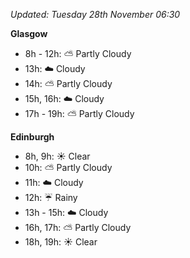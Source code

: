 *Updated: Tuesday 28th November 06:30*

**Glasgow**

* 8h - 12h: :partly_sunny: Partly Cloudy
* 13h: :cloud: Cloudy
* 14h: :partly_sunny: Partly Cloudy
* 15h, 16h: :cloud: Cloudy
* 17h - 19h: :partly_sunny: Partly Cloudy

**Edinburgh**

* 8h, 9h: :sunny: Clear
* 10h: :partly_sunny: Partly Cloudy
* 11h: :cloud: Cloudy
* 12h: :umbrella: Rainy
* 13h - 15h: :cloud: Cloudy
* 16h, 17h: :partly_sunny: Partly Cloudy
* 18h, 19h: :sunny: Clear
